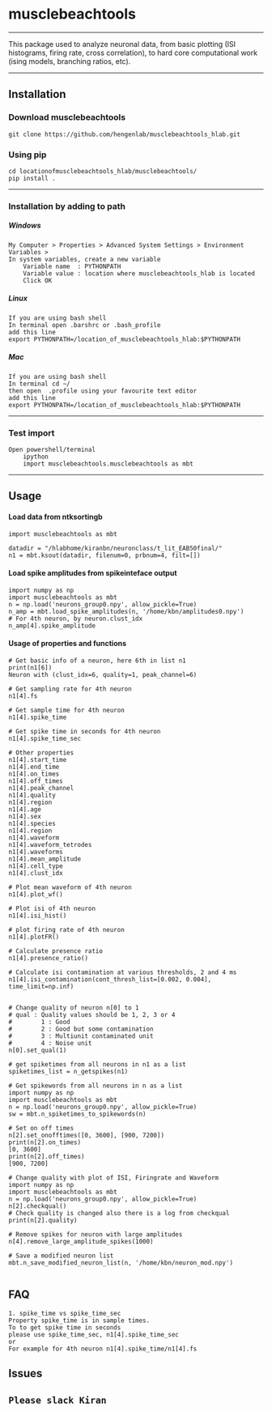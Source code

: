 # musclebeachtools
---
This package used to analyze neuronal data, from basic plotting
 (ISI histograms, firing rate, cross correlation),
 to hard core computational work (ising models, branching ratios, etc).  

---
## Installation

### Download musclebeachtools
```
git clone https://github.com/hengenlab/musclebeachtools_hlab.git   
```
### Using pip
```
cd locationofmusclebeachtools_hlab/musclebeachtools/  
pip install .
```

---
### Installation by adding to path

##### Windows
```
My Computer > Properties > Advanced System Settings > Environment Variables >  
In system variables, create a new variable  
    Variable name  : PYTHONPATH  
    Variable value : location where musclebeachtools_hlab is located  
    Click OK
```

##### Linux
```
If you are using bash shell  
In terminal open .barshrc or .bash_profile  
add this line  
export PYTHONPATH=/location_of_musclebeachtools_hlab:$PYTHONPATH
```

##### Mac
```
If you are using bash shell  
In terminal cd ~/  
then open  .profile using your favourite text editor  
add this line  
export PYTHONPATH=/location_of_musclebeachtools_hlab:$PYTHONPATH
```

---
### Test import
```
Open powershell/terminal     
    ipython    
    import musclebeachtools.musclebeachtools as mbt   
```
---

## Usage

#### Load data from ntksortingb
```
import musclebeachtools as mbt

datadir = "/hlabhome/kiranbn/neuronclass/t_lit_EAB50final/"
n1 = mbt.ksout(datadir, filenum=0, prbnum=4, filt=[])
```


#### Load spike amplitudes from spikeinteface output
```
import numpy as np
import musclebeachtools as mbt
n = np.load('neurons_group0.npy', allow_pickle=True)
n_amp = mbt.load_spike_amplitudes(n, '/home/kbn/amplitudes0.npy')
# For 4th neuron, by neuron.clust_idx
n_amp[4].spike_amplitude
```

#### Usage of properties and functions
```
# Get basic info of a neuron, here 6th in list n1
print(n1[6])
Neuron with (clust_idx=6, quality=1, peak_channel=6)

# Get sampling rate for 4th neuron
n1[4].fs

# Get sample time for 4th neuron
n1[4].spike_time

# Get spike time in seconds for 4th neuron
n1[4].spike_time_sec

# Other properties
n1[4].start_time
n1[4].end_time
n1[4].on_times
n1[4].off_times
n1[4].peak_channel
n1[4].quality
n1[4].region
n1[4].age
n1[4].sex
n1[4].species
n1[4].region
n1[4].waveform
n1[4].waveform_tetrodes
n1[4].waveforms
n1[4].mean_amplitude
n1[4].cell_type
n1[4].clust_idx

# Plot mean waveform of 4th neuron
n1[4].plot_wf()

# Plot isi of 4th neuron
n1[4].isi_hist()

# plot firing rate of 4th neuron
n1[4].plotFR()

# Calculate presence ratio
n1[4].presence_ratio()

# Calculate isi contamination at various thresholds, 2 and 4 ms
n1[4].isi_contamination(cont_thresh_list=[0.002, 0.004], time_limit=np.inf)


# Change quality of neuron n[0] to 1
# qual : Quality values should be 1, 2, 3 or 4
#        1 : Good
#        2 : Good but some contamination
#        3 : Multiunit contaminated unit
#        4 : Noise unit
n[0].set_qual(1)

# get spiketimes from all neurons in n1 as a list
spiketimes_list = n_getspikes(n1)

# Get spikewords from all neurons in n as a list
import numpy as np
import musclebeachtools as mbt
n = np.load('neurons_group0.npy', allow_pickle=True)
sw = mbt.n_spiketimes_to_spikewords(n)

# Set on off times
n[2].set_onofftimes([0, 3600], [900, 7200])
print(n[2].on_times)
[0, 3600]
print(n[2].off_times)
[900, 7200]

# Change quality with plot of ISI, Firingrate and Waveform
import numpy as np
import musclebeachtools as mbt
n = np.load('neurons_group0.npy', allow_pickle=True)
n[2].checkqual()
# Check quality is changed also there is a log from checkqual
print(n[2].quality)

# Remove spikes for neuron with large amplitudes
n[4].remove_large_amplitude_spikes(1000)

# Save a modified neuron list
mbt.n_save_modified_neuron_list(n, '/home/kbn/neuron_mod.npy')


```

## FAQ
```
1. spike_time vs spike_time_sec
Property spike_time is in sample times.
To to get spike time in seconds
please use spike_time_sec, n1[4].spike_time_sec
or
For example for 4th neuron n1[4].spike_time/n1[4].fs

```

## Issues

```Please slack Kiran ```
---
